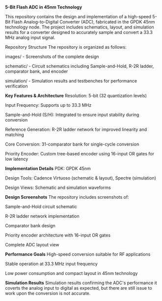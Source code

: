 **5-Bit Flash ADC in 45nm Technology**

This repository contains the design and implementation of a high-speed 5-Bit Flash Analog-to-Digital Converter (ADC), fabricated in the GPDK 45nm technology node. The project includes schematics, layout, and simulation results for a converter designed to accurately sample and convert a 33.3 MHz analog input signal.

Repository Structure
The repository is organized as follows:

images/ - Screenshots of the complete design

schematic/ - Circuit schematics including Sample-and-Hold, R-2R ladder, comparator bank, and encoder

simulation/ - Simulation results and testbenches for performance verification


**Key Features & Architecture**
Resolution: 5-bit (32 quantization levels)

Input Frequency: Supports up to 33.3 MHz

Sample-and-Hold (S/H): Integrated to ensure input stability during conversion

Reference Generation: R-2R ladder network for improved linearity and matching

Core Conversion: 31-comparator bank for single-cycle conversion

Priority Encoder: Custom tree-based encoder using 16-input OR gates for low latency

**Implementation Details**
PDK: GPDK 45nm

Design Tools: Cadence Virtuoso (schematic & layout), Spectre (simulation)

Design Views: Schematic and simulation waveforms

**Design Screenshots**
The repository includes screenshots of:

Sample-and-Hold circuit schematic

R-2R ladder network implementation

Comparator bank design

Priority encoder architecture with 16-input OR gates

Complete ADC layout view

**Performance Goals**
High-speed conversion suitable for RF applications

Stable operation at 33.3 MHz input frequency

Low power consumption and compact layout in 45nm technology

**Simulation Results**
Simulation results confirming the ADC's performance it coverts the analog input to digital as expected, but there are still issue to work upon the conversion is not accurate. 


